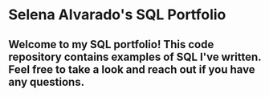 # Selena Alvarado's SQL Portfolio 

## Welcome to my SQL portfolio! This code repository contains examples of SQL I've written. Feel free to take a look and reach out if you have any questions.
